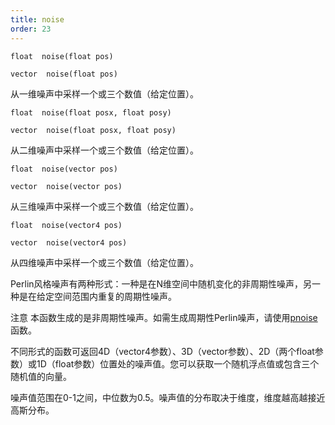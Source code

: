```yaml
---
title: noise
order: 23
---
```


`float  noise(float pos)`

`vector  noise(float pos)`

从一维噪声中采样一个或三个数值（给定位置）。

`float  noise(float posx, float posy)`

`vector  noise(float posx, float posy)`

从二维噪声中采样一个或三个数值（给定位置）。

`float  noise(vector pos)`

`vector  noise(vector pos)`

从三维噪声中采样一个或三个数值（给定位置）。

`float  noise(vector4 pos)`

`vector  noise(vector4 pos)`

从四维噪声中采样一个或三个数值（给定位置）。

Perlin风格噪声有两种形式：一种是在N维空间中随机变化的非周期性噪声，另一种是在给定空间范围内重复的周期性噪声。

注意
本函数生成的是非周期性噪声。如需生成周期性Perlin噪声，请使用[pnoise](/zh-cn/houdini-vex/noise-and-randomness/pnoise "Perlin风格噪声有两种形式：一种是在N维空间中随机变化的非周期性噪声，另一种是在给定空间范围内重复的周期性噪声。")函数。

不同形式的函数可返回4D（vector4参数）、3D（vector参数）、2D（两个float参数）或1D（float参数）位置处的噪声值。您可以获取一个随机浮点值或包含三个随机值的向量。

噪声值范围在0-1之间，中位数为0.5。噪声值的分布取决于维度，维度越高越接近高斯分布。
